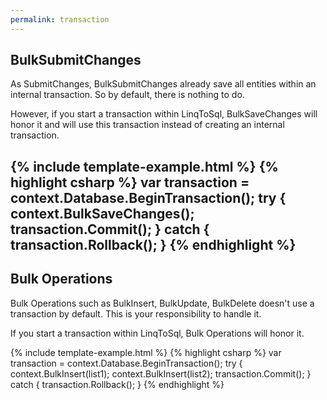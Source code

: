 ```yaml
---
permalink: transaction
---
```


## BulkSubmitChanges
As SubmitChanges, BulkSubmitChanges already save all entities within an internal transaction. So by default, there is nothing to do.

However, if you start a transaction within LinqToSql, BulkSaveChanges will honor it and will use this transaction instead of creating an internal transaction.

{% include template-example.html %} 
{% highlight csharp %}
var transaction = context.Database.BeginTransaction();
try
{
	context.BulkSaveChanges();
	transaction.Commit();
}
catch
{
	transaction.Rollback();
}
{% endhighlight %}
---

## Bulk Operations
Bulk Operations such as BulkInsert, BulkUpdate, BulkDelete doesn't use a transaction by default. This is your responsibility to handle it.

If you start a transaction within LinqToSql, Bulk Operations will honor it.

{% include template-example.html %} 
{% highlight csharp %}
var transaction = context.Database.BeginTransaction();
try
{
	context.BulkInsert(list1);
	context.BulkInsert(list2);
	transaction.Commit();
}
catch
{
	transaction.Rollback();
}
{% endhighlight %}
